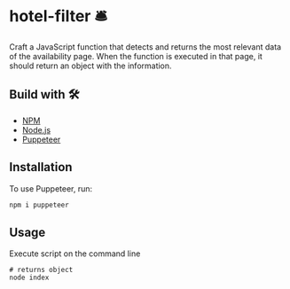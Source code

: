 # hotel-filter 🛎
Craft a JavaScript function that detects and returns the most relevant data of the
availability page. When the function is executed in that page, it should return an object with the information.

## Build with 🛠
- [NPM](https://www.npmjs.com/)
- [Node.js](https://nodejs.org/es/)
- [Puppeteer](https://pptr.dev/)

## Installation
To use Puppeteer, run:
```bash
npm i puppeteer
```

## Usage
Execute script on the command line
```node
# returns object
node index
```